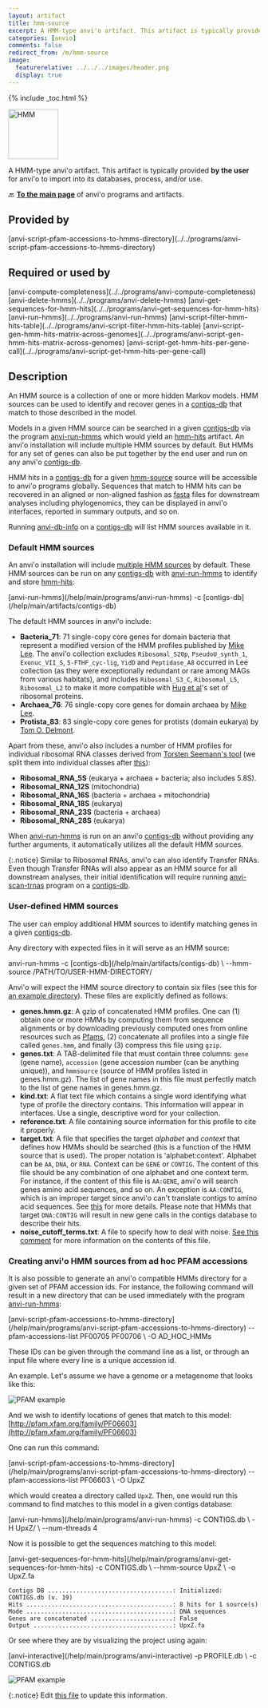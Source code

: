 ```yaml
---
layout: artifact
title: hmm-source
excerpt: A HMM-type anvi'o artifact. This artifact is typically provided by the user for anvi'o to import into its databases, process, and/or use.
categories: [anvio]
comments: false
redirect_from: /m/hmm-source
image:
  featurerelative: ../../../images/header.png
  display: true
---
```



{% include _toc.html %}


<img src="../../images/icons/HMM.png" alt="HMM" style="width:100px; border:none" />

A HMM-type anvi'o artifact. This artifact is typically provided **by the user** for anvi'o to import into its databases, process, and/or use.

🔙 **[To the main page](../../)** of anvi'o programs and artifacts.

## Provided by


<p style="text-align: left" markdown="1"><span class="artifact-p">[anvi-script-pfam-accessions-to-hmms-directory](../../programs/anvi-script-pfam-accessions-to-hmms-directory)</span></p>


## Required or used by


<p style="text-align: left" markdown="1"><span class="artifact-r">[anvi-compute-completeness](../../programs/anvi-compute-completeness)</span> <span class="artifact-r">[anvi-delete-hmms](../../programs/anvi-delete-hmms)</span> <span class="artifact-r">[anvi-get-sequences-for-hmm-hits](../../programs/anvi-get-sequences-for-hmm-hits)</span> <span class="artifact-r">[anvi-run-hmms](../../programs/anvi-run-hmms)</span> <span class="artifact-r">[anvi-script-filter-hmm-hits-table](../../programs/anvi-script-filter-hmm-hits-table)</span> <span class="artifact-r">[anvi-script-gen-hmm-hits-matrix-across-genomes](../../programs/anvi-script-gen-hmm-hits-matrix-across-genomes)</span> <span class="artifact-r">[anvi-script-get-hmm-hits-per-gene-call](../../programs/anvi-script-get-hmm-hits-per-gene-call)</span></p>


## Description

An HMM source is a collection of one or more hidden Markov models. HMM sources can be used to identify and recover genes in a <span class="artifact-n">[contigs-db](/help/main/artifacts/contigs-db)</span> that match to those described in the model.

Models in a given HMM source can be searched in a given <span class="artifact-n">[contigs-db](/help/main/artifacts/contigs-db)</span> via the program <span class="artifact-p">[anvi-run-hmms](/help/main/programs/anvi-run-hmms)</span> which would yield an <span class="artifact-n">[hmm-hits](/help/main/artifacts/hmm-hits)</span> artifact. An anvi'o installation will include multiple HMM sources by default. But HMMs for any set of genes can also be put together by the end user and run on any anvi'o <span class="artifact-n">[contigs-db](/help/main/artifacts/contigs-db)</span>.

HMM hits in a <span class="artifact-n">[contigs-db](/help/main/artifacts/contigs-db)</span> for a given <span class="artifact-n">[hmm-source](/help/main/artifacts/hmm-source)</span> source will be accessible to anvi'o programs globally. Sequences that match to HMM hits can be recovered in an aligned or non-aligned fashion as <span class="artifact-n">[fasta](/help/main/artifacts/fasta)</span> files for downstream analyses including phylogenomics, they can be displayed in anvi'o interfaces, reported in summary outputs, and so on.

Running <span class="artifact-p">[anvi-db-info](/help/main/programs/anvi-db-info)</span> on a <span class="artifact-n">[contigs-db](/help/main/artifacts/contigs-db)</span> will list HMM sources available in it.

### Default HMM sources

An anvi'o installation will include [multiple HMM sources](https://github.com/meren/anvio/tree/master/anvio/data/hmm) by default. These HMM sources can be run on any <span class="artifact-n">[contigs-db](/help/main/artifacts/contigs-db)</span> with <span class="artifact-p">[anvi-run-hmms](/help/main/programs/anvi-run-hmms)</span> to identify and store <span class="artifact-n">[hmm-hits](/help/main/artifacts/hmm-hits)</span>:

<div class="codeblock" markdown="1">
<span class="artifact&#45;p">[anvi&#45;run&#45;hmms](/help/main/programs/anvi&#45;run&#45;hmms)</span> &#45;c <span class="artifact&#45;n">[contigs&#45;db](/help/main/artifacts/contigs&#45;db)</span>
</div>

The default HMM sources in anvi'o include:

* **Bacteria_71**: 71 single-copy core genes for domain bacteria that represent a modified version of the HMM profiles published by [Mike Lee](https://doi.org/10.1093/bioinformatics/btz188). The anvi'o collection excludes `Ribosomal_S20p`, `PseudoU_synth_1`, `Exonuc_VII_S`, `5-FTHF_cyc-lig`, `YidD` and `Peptidase_A8` occurred in Lee collection (as they were exceptionally redundant or rare among MAGs from various habitats), and includes `Ribosomal_S3_C`, `Ribosomal_L5`, `Ribosomal_L2` to make it more compatible with [Hug et al](https://www.nature.com/articles/nmicrobiol201648)'s set of ribosomal proteins.
* **Archaea_76**: 76 single-copy core genes for domain archaea by [Mike Lee](https://doi.org/10.1093/bioinformatics/btz188).
* **Protista_83**: 83 single-copy core genes for protists (domain eukarya) by [Tom O. Delmont](http://merenlab.org/delmont-euk-scgs).

Apart from these, anvi'o also includes a number of HMM profiles for individual ribosomal RNA classes derived from [Torsten Seemann's tool](https://github.com/tseemann/barrnap) (we split them into individual classes after [this](https://github.com/merenlab/anvio/issues/1411)):

* **Ribosomal\_RNA\_5S** (eukarya + archaea + bacteria; also includes 5.8S).
* **Ribosomal\_RNA\_12S** (mitochondria)
* **Ribosomal\_RNA\_16S** (bacteria + archaea + mitochondria)
* **Ribosomal\_RNA\_18S** (eukarya)
* **Ribosomal\_RNA\_23S** (bacteria + archaea)
* **Ribosomal\_RNA\_28S** (eukarya)

When <span class="artifact-p">[anvi-run-hmms](/help/main/programs/anvi-run-hmms)</span> is run on an anvi'o <span class="artifact-n">[contigs-db](/help/main/artifacts/contigs-db)</span> without providing any further arguments, it automatically utilizes all the default HMM sources.

{:.notice}
Similar to Ribosomal RNAs, anvi'o can also identify Transfer RNAs. Even though Transfer RNAs will also appear as an HMM source for all downstream analyses, their initial identification will require running <span class="artifact-p">[anvi-scan-trnas](/help/main/programs/anvi-scan-trnas)</span> program on a <span class="artifact-n">[contigs-db](/help/main/artifacts/contigs-db)</span>.

### User-defined HMM sources

The user can employ additional HMM sources to identify matching genes in a given <span class="artifact-n">[contigs-db](/help/main/artifacts/contigs-db)</span>.

Any directory with expected files in it will serve as an HMM source:

<div class="codeblock" markdown="1">
anvi&#45;run&#45;hmms &#45;c <span class="artifact&#45;n">[contigs&#45;db](/help/main/artifacts/contigs&#45;db)</span> \
              &#45;&#45;hmm&#45;source /PATH/TO/USER&#45;HMM&#45;DIRECTORY/
</div>

Anvi'o will expect the HMM source directory to contain six files (see this for [an example directory](https://github.com/merenlab/anvio/tree/master/anvio/data/hmm/Protista_83)). These files are explicitly defined as follows:

* **genes.hmm.gz**: A gzip of concatenated HMM profiles. One can (1) obtain one or more HMMs by computing them from sequence alignments or by downloading previously computed ones from online resources such as [Pfams](https://pfam.xfam.org/family/browse?browse=new), (2) concatenate all profiles into a single file called `genes.hmm`, and finally (3) compress this file using `gzip`.
* **genes.txt**: A TAB-delimited file that must contain three columns: `gene` (gene name), `accession` (gene accession number (can be anything unique)), and `hmmsource` (source of HMM profiles listed in genes.hmm.gz). The list of gene names in this file must perfectly match to the list of gene names in genes.hmm.gz.
* **kind.txt**: A flat text file which contains a single word identifying what type of profile the directory contains. This information will appear in interfaces. Use a single, descriptive word for your collection.
* **reference.txt**: A file containing source information for this profile to cite it properly.
* **target.txt**: A file that specifies the target *alphabet* and  *context* that defines how HMMs should be searched (this is a function of the HMM source that is used). The proper notation is 'alphabet:context'. Alphabet can be `AA`, `DNA`, or `RNA`. Context can be `GENE` or `CONTIG`. The content of this file should be any combination of one alphabet and one context term. For instance, if the content of this file is `AA:GENE`, anvi'o will search genes amino acid sequences, and so on. An exception is `AA:CONTIG`, which is an improper target since anvi'o can't translate contigs to amino acid sequences. See [this](https://github.com/meren/anvio/pull/402) for more details. Please note that HMMs that target `DNA:CONTIG` will result in new gene calls in the contigs database to describe their hits.
* **noise_cutoff_terms.txt**: A file to specify how to deal with noise. [See this comment](https://github.com/merenlab/anvio/issues/498#issuecomment-362115921) for more information on the contents of this file.


### Creating anvi'o HMM sources from ad hoc PFAM accessions

It is also possible to generate an anvi'o compatible HMMs directory for a given set of PFAM accession ids. For instance, the following command will result in a new directory that can be used immediately with the program <span class="artifact-p">[anvi-run-hmms](/help/main/programs/anvi-run-hmms)</span>:

<div class="codeblock" markdown="1">
<span class="artifact&#45;p">[anvi&#45;script&#45;pfam&#45;accessions&#45;to&#45;hmms&#45;directory](/help/main/programs/anvi&#45;script&#45;pfam&#45;accessions&#45;to&#45;hmms&#45;directory)</span> &#45;&#45;pfam&#45;accessions&#45;list PF00705 PF00706 \
                                               &#45;O AD_HOC_HMMs
</div>

These IDs can be given through the command line as a list, or through an input file where every line is a unique accession id.

An example. Let's assume we have a genome or a metagenome that looks like this:

![PFAM example](../../images/p214-wo-upxz.png)

And we wish to identify locations of genes that match to this model: [http://pfam.xfam.org/family/PF06603](http://pfam.xfam.org/family/PF06603)

One can run this command:

<div class="codeblock" markdown="1">
<span class="artifact&#45;p">[anvi&#45;script&#45;pfam&#45;accessions&#45;to&#45;hmms&#45;directory](/help/main/programs/anvi&#45;script&#45;pfam&#45;accessions&#45;to&#45;hmms&#45;directory)</span> &#45;&#45;pfam&#45;accessions&#45;list PF06603 \
                                                &#45;O UpxZ
</div>

which would createa a directory called `UpxZ`. Then, one would run this command to find matches to this model in a given contigs database:

<div class="codeblock" markdown="1">
<span class="artifact&#45;p">[anvi&#45;run&#45;hmms](/help/main/programs/anvi&#45;run&#45;hmms)</span> &#45;c CONTIGS.db \
               &#45;H UpxZ/ \
               &#45;&#45;num&#45;threads 4
</div>

Now it is possible to get the sequences matching to this model:

<div class="codeblock" markdown="1">
<span class="artifact&#45;p">[anvi&#45;get&#45;sequences&#45;for&#45;hmm&#45;hits](/help/main/programs/anvi&#45;get&#45;sequences&#45;for&#45;hmm&#45;hits)</span> &#45;c CONTIGS.db \
                                 &#45;&#45;hmm&#45;source UpxZ \
                                 &#45;o UpxZ.fa
</div>

```
Contigs DB ...................................: Initialized: CONTIGS.db (v. 19)
Hits .........................................: 8 hits for 1 source(s)
Mode .........................................: DNA sequences
Genes are concatenated .......................: False
Output .......................................: UpxZ.fa
```

Or see where they are by visualizing the project using again:

<div class="codeblock" markdown="1">
<span class="artifact&#45;p">[anvi&#45;interactive](/help/main/programs/anvi&#45;interactive)</span> &#45;p PROFILE.db \
                  &#45;c CONTIGS.db
</div>

![PFAM example](../../images/p214-w-upxz.png)


{:.notice}
Edit [this file](https://github.com/merenlab/anvio/tree/master/anvio/docs/artifacts/hmm-source.md) to update this information.

